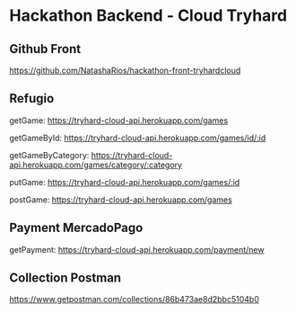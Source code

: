 # Hackathon Backend - Cloud Tryhard

## Github Front

https://github.com/NatashaRios/hackathon-front-tryhardcloud

## Refugio

getGame: https://tryhard-cloud-api.herokuapp.com/games

getGameById: https://tryhard-cloud-api.herokuapp.com/games/id/:id

getGameByCategory: https://tryhard-cloud-api.herokuapp.com/games/category/:category

putGame: https://tryhard-cloud-api.herokuapp.com/games/:id

postGame: https://tryhard-cloud-api.herokuapp.com/games

## Payment MercadoPago

getPayment: https://tryhard-cloud-api.herokuapp.com/payment/new

## Collection Postman

https://www.getpostman.com/collections/86b473ae8d2bbc5104b0
